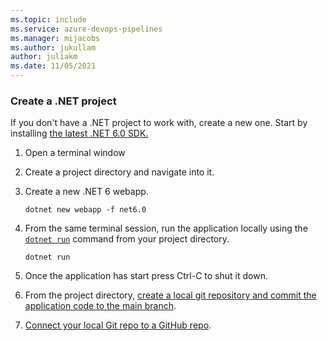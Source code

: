 ```yaml
---
ms.topic: include
ms.service: azure-devops-pipelines
ms.manager: mijacobs
ms.author: jukullam
author: juliakm
ms.date: 11/05/2021
---
```


### Create a .NET project

If you don't have a .NET project to work with, create a new one. Start by installing <a href="https://dotnet.microsoft.com/download/dotnet/6.0" target="_blank"> the latest .NET 6.0 SDK. </a>

1. Open a terminal window
1. Create a project directory and navigate into it.
1. Create a new .NET 6 webapp. 

    ```dotnetcli
    dotnet new webapp -f net6.0
    ```

1. From the same terminal session, run the application locally using the [`dotnet run`](/dotnet/core/tools/dotnet-run) command from your project directory.

    ```dotnetcli
    dotnet run
    ```

1. Once the application has start press Ctrl-C to shut it down.
1. From the project directory, [create a local git repository and commit the application code to the main branch](../../repos/git/creatingrepo.md#create-a-local-git-repo-from-an-existing-solution).
1. [Connect your local Git repo to a GitHub repo](../../repos/git/creatingrepo.md#connect-a-local-git-repo).
